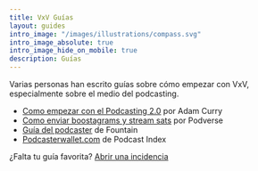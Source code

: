 ```yaml
---
title: VxV Guías
layout: guides
intro_image: "/images/illustrations/compass.svg"
intro_image_absolute: true
intro_image_hide_on_mobile: true
description: Guías
---
```


Varias personas han escrito guías sobre cómo empezar con VxV, especialmente
sobre el medio del podcasting.

- [Como empezar con el Podcasting 2.0](http://adam.curry.com/html/HowtoreceiveBitcoini-BrxM2PDPNJ7Zzbz7G28xk4H0D658fH.html) por Adam Curry
- [Como enviar boostagrams y stream sats](https://blog.podverse.fm/support-creators-with-boostagrams-and-streaming-sats-using-podverse-and-alby/) por Podverse
- [Guía del podcaster](https://fountain.fm/podcaster-guide) de Fountain
- [Podcasterwallet.com](https://podcasterwallet.com/) de Podcast Index

¿Falta tu guía favorita? [Abrir una incidencia](https://github.com/SuperAtic/VxV.21.world/issues)